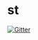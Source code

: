 # st

[![Gitter](https://badges.gitter.im/shiva/st.svg)](https://gitter.im/shiva/st?utm_source=badge&utm_medium=badge&utm_campaign=pr-badge&utm_content=badge)